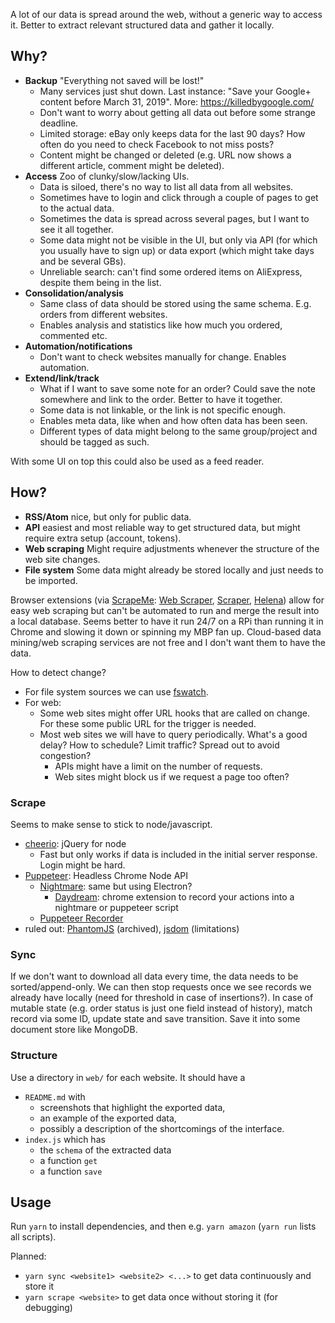 A lot of our data is spread around the web, without a generic way to access it.
Better to extract relevant structured data and gather it locally.

## Why?

- **Backup** "Everything not saved will be lost!"
  - Many services just shut down. Last instance: "Save your Google+ content before March 31, 2019". More: https://killedbygoogle.com/
  - Don't want to worry about getting all data out before some strange deadline.
  - Limited storage: eBay only keeps data for the last 90 days? How often do you need to check Facebook to not miss posts?
  - Content might be changed or deleted (e.g. URL now shows a different article, comment might be deleted).
- **Access** Zoo of clunky/slow/lacking UIs.
  - Data is siloed, there's no way to list all data from all websites.
  - Sometimes have to login and click through a couple of pages to get to the actual data.
  - Sometimes the data is spread across several pages, but I want to see it all together.
  - Some data might not be visible in the UI, but only via API (for which you usually have to sign up) or data export (which might take days and be several GBs).
  - Unreliable search: can't find some ordered items on AliExpress, despite them being in the list.
- **Consolidation/analysis**
  - Same class of data should be stored using the same schema. E.g. orders from different websites.
  - Enables analysis and statistics like how much you ordered, commented etc.
- **Automation/notifications**
  - Don't want to check websites manually for change. Enables automation.
- **Extend/link/track**
  - What if I want to save some note for an order? Could save the note somewhere and link to the order. Better to have it together.
  - Some data is not linkable, or the link is not specific enough.
  - Enables meta data, like when and how often data has been seen.
  - Different types of data might belong to the same group/project and should be tagged as such.

With some UI on top this could also be used as a feed reader.

## How?

- **RSS/Atom** nice, but only for public data.
- **API** easiest and most reliable way to get structured data, but might require extra setup (account, tokens).
- **Web scraping** Might require adjustments whenever the structure of the web site changes.
- **File system** Some data might already be stored locally and just needs to be imported.

Browser extensions (via [ScrapeMe](https://github.com/devrazdev/ScrapeMe#yet-another-tool): [Web Scraper](https://github.com/martinsbalodis/web-scraper-chrome-extension/), [Scraper](https://github.com/mnmldave/scraper), [Helena](https://github.com/schasins/helena)) allow for easy web scraping but can't be automated to run and merge the result into a local database. Seems better to have it run 24/7 on a RPi than running it in Chrome and slowing it down or spinning my MBP fan up.
Cloud-based data mining/web scraping services are not free and I don't want them to have the data.

How to detect change?
- For file system sources we can use [fswatch](https://github.com/emcrisostomo/fswatch).
- For web:
  - Some web sites might offer URL hooks that are called on change. For these some public URL for the trigger is needed.
  - Most web sites we will have to query periodically. What's a good delay? How to schedule? Limit traffic? Spread out to avoid congestion?
    - APIs might have a limit on the number of requests.
    - Web sites might block us if we request a page too often?

### Scrape

Seems to make sense to stick to node/javascript.

- [cheerio](https://github.com/cheeriojs/cheerio): jQuery for node
  - Fast but only works if data is included in the initial server response. Login might be hard.
- [Puppeteer](https://github.com/GoogleChrome/puppeteer): Headless Chrome Node API
  - [Nightmare](https://github.com/segmentio/nightmare): same but using Electron?
    - [Daydream](https://github.com/segmentio/daydream): chrome extension to record your actions into a nightmare or puppeteer script
  - [Puppeteer Recorder](https://github.com/checkly/puppeteer-recorder)
- ruled out: [PhantomJS](https://github.com/ariya/phantomjs) (archived), [jsdom](https://github.com/jsdom/jsdom) (limitations)

### Sync

If we don't want to download all data every time, the data needs to be sorted/append-only. We can then stop requests once we see records we already have locally (need for threshold in case of insertions?).
In case of mutable state (e.g. order status is just one field instead of history), match record via some ID, update state and save transition.
Save it into some document store like MongoDB.

### Structure

Use a directory in `web/` for each website.  It should have a

- `README.md` with
  - screenshots that highlight the exported data,
  - an example of the exported data,
  - possibly a description of the shortcomings of the interface.
- `index.js` which has
  - the `schema` of the extracted data
  - a function `get`
  - a function `save`

## Usage

Run `yarn` to install dependencies, and then e.g. `yarn amazon` (`yarn run` lists all scripts). 

Planned:
- `yarn sync <website1> <website2> <...>` to get data continuously and store it
- `yarn scrape <website>` to get data once without storing it (for debugging)
